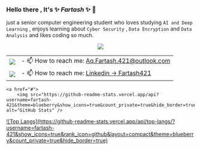 ### Hello there , It's ✨ _Fartash_ ✨ 👋
just a senior computer engineering student who loves studying  ```AI and Deep Learning``` , enjoys learning about ```Cyber Security``` , ```Data Encryption``` and ```Data Analysis``` and likes coding so much.

<p align="center">
  <a href="https://github.com/Fartash-421/Computer-architecture-">
    <img src="https://skillicons.dev/icons?i=html,css,javascript,c,cpp,flutter,git,idea,java,py"/>
  </a>
</p>
<table>
  <tr>
    <td> <img src="https://skillicons.dev/icons?i=gmail"/></td>
    <td>
      - 📫 How to reach me: <a href="mailto:aq.fartash.421@outlook.com">Aq.Fartash.421@outlook.com</a>
    </td>
  </tr>
  <tr>
     <td> <img src="https://skillicons.dev/icons?i=linkedin"/></td>
      <td>- 📫 How to reach me: 
        <a href="https://linkedin.com/in/fartash421">
          Linkedin -> Fartash421
        </a>
      </td>
  </tr>
        
  
</table>


    <a href="#">
        <img src="https://github-readme-stats.vercel.app/api?username=fartash-421&theme=blueberry&show_icons=true&count_private=true&hide_border=true&line_height=20&rank_icon=percentile" alt="GitHub Stats" />
  </a>
  <a href="#">![Top Langs](https://github-readme-stats.vercel.app/api/top-langs/?username=fartash-421&show_icons=true&rank_icon=github&layout=compact&theme=blueberry&count_private=true&hide_border=true)</a>

                      
<!--
  [![Top Langs](https://github-readme-stats.vercel.app/api/top-langs/?username=fartash-421&hide_progress=true&theme=highcontrast)](https://github.com/negarhonarvar?tab=repositories)

**fartash-421/fartash-421** is a ✨ _special_ ✨ repository because its `README.md` (this file) appears on your GitHub profile.

Here are some ideas to get you started:

- 🔭 I’m currently working on ...
- 🌱 I’m currently learning ...
- 👯 I’m looking to collaborate on ...
- 🤔 I’m looking for help with ...
- 💬 Ask me about ...
- 📫 How to reach me: ...
- 😄 Pronouns: ...
- ⚡ Fun fact: ...
-->
